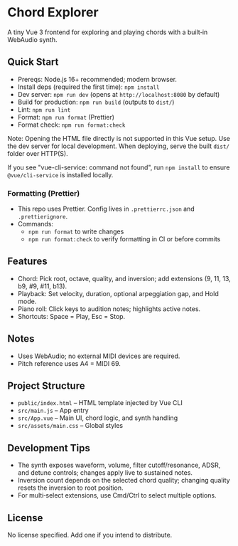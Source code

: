# Chord Explorer

A tiny Vue 3 frontend for exploring and playing chords with a built‑in WebAudio synth.

## Quick Start

- Prereqs: Node.js 16+ recommended; modern browser.
- Install deps (required the first time): `npm install`
- Dev server: `npm run dev` (opens at `http://localhost:8080` by default)
- Build for production: `npm run build` (outputs to `dist/`)
- Lint: `npm run lint`
- Format: `npm run format` (Prettier)
- Format check: `npm run format:check`

Note: Opening the HTML file directly is not supported in this Vue setup. Use the dev server for local development. When deploying, serve the built `dist/` folder over HTTP(S).

If you see "vue-cli-service: command not found", run `npm install` to ensure `@vue/cli-service` is installed locally.

### Formatting (Prettier)

- This repo uses Prettier. Config lives in `.prettierrc.json` and `.prettierignore`.
- Commands:
  - `npm run format` to write changes
  - `npm run format:check` to verify formatting in CI or before commits

## Features

- Chord: Pick root, octave, quality, and inversion; add extensions (9, 11, 13, b9, #9, #11, b13).
- Playback: Set velocity, duration, optional arpeggiation gap, and Hold mode.
- Piano roll: Click keys to audition notes; highlights active notes.
- Shortcuts: Space = Play, Esc = Stop.

## Notes

- Uses WebAudio; no external MIDI devices are required.
- Pitch reference uses A4 = MIDI 69.

## Project Structure

- `public/index.html` – HTML template injected by Vue CLI
- `src/main.js` – App entry
- `src/App.vue` – Main UI, chord logic, and synth handling
- `src/assets/main.css` – Global styles

## Development Tips

- The synth exposes waveform, volume, filter cutoff/resonance, ADSR, and detune controls; changes apply live to sustained notes.
- Inversion count depends on the selected chord quality; changing quality resets the inversion to root position.
- For multi‑select extensions, use Cmd/Ctrl to select multiple options.

## License

No license specified. Add one if you intend to distribute.
